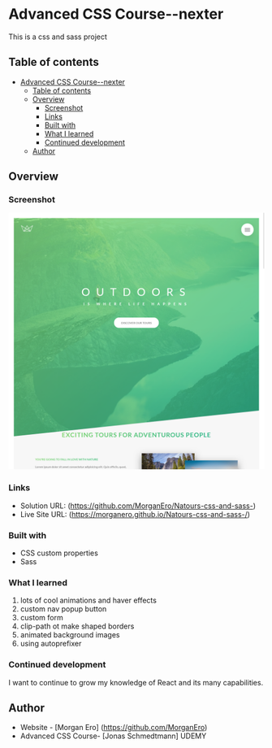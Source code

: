 # Advanced CSS Course--nexter

This is a css and sass project

## Table of contents

- [Advanced CSS Course--nexter](#advanced-css-course--nexter)
  - [Table of contents](#table-of-contents)
  - [Overview](#overview)
    - [Screenshot](#screenshot)
    - [Links](#links)
    - [Built with](#built-with)
    - [What I learned](#what-i-learned)
    - [Continued development](#continued-development)
  - [Author](#author)

## Overview

### Screenshot

![](/img/Screen%20Shot%202024-07-26%20at%2013.10.21.png)

### Links

- Solution URL: (https://github.com/MorganEro/Natours-css-and-sass-)
- Live Site URL: (https://morganero.github.io/Natours-css-and-sass-/)

### Built with

- CSS custom properties
- Sass

### What I learned

1. lots of cool animations and haver effects
2. custom nav popup button
3. custom form
4. clip-path ot make shaped borders
5. animated background images
6. using autoprefixer

### Continued development

I want to continue to grow my knowledge of React and its many capabilities.

## Author

- Website - [Morgan Ero] (https://github.com/MorganEro)
- Advanced CSS Course- [Jonas Schmedtmann] UDEMY
